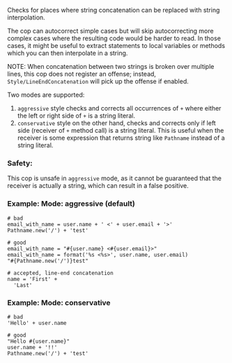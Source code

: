 Checks for places where string concatenation
can be replaced with string interpolation.

The cop can autocorrect simple cases but will skip autocorrecting
more complex cases where the resulting code would be harder to read.
In those cases, it might be useful to extract statements to local
variables or methods which you can then interpolate in a string.

NOTE: When concatenation between two strings is broken over multiple
lines, this cop does not register an offense; instead,
`Style/LineEndConcatenation` will pick up the offense if enabled.

Two modes are supported:
1. `aggressive` style checks and corrects all occurrences of `+` where
either the left or right side of `+` is a string literal.
2. `conservative` style on the other hand, checks and corrects only if
left side (receiver of `+` method call) is a string literal.
This is useful when the receiver is some expression that returns string like `Pathname`
instead of a string literal.

### Safety:

This cop is unsafe in `aggressive` mode, as it cannot be guaranteed that
the receiver is actually a string, which can result in a false positive.

### Example: Mode: aggressive (default)
    # bad
    email_with_name = user.name + ' <' + user.email + '>'
    Pathname.new('/') + 'test'

    # good
    email_with_name = "#{user.name} <#{user.email}>"
    email_with_name = format('%s <%s>', user.name, user.email)
    "#{Pathname.new('/')}test"

    # accepted, line-end concatenation
    name = 'First' +
      'Last'

### Example: Mode: conservative
    # bad
    'Hello' + user.name

    # good
    "Hello #{user.name}"
    user.name + '!!'
    Pathname.new('/') + 'test'
